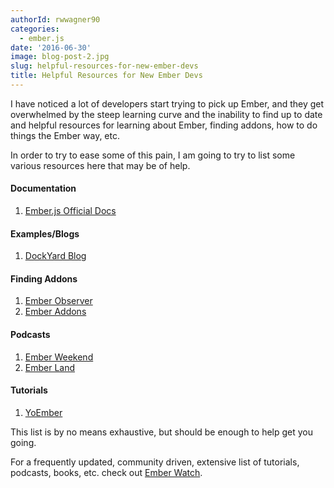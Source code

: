 ```yaml
---
authorId: rwwagner90
categories: 
  - ember.js
date: '2016-06-30'
image: blog-post-2.jpg
slug: helpful-resources-for-new-ember-devs
title: Helpful Resources for New Ember Devs
---
```


I have noticed a lot of developers start trying to pick up Ember, and they get overwhelmed by the steep learning curve and the inability to find up to date and helpful resources for learning about Ember, finding addons, how to do things the Ember way, etc.

In order to try to ease some of this pain, I am going to try to list some various resources here that may be of help.

#### Documentation
1. [Ember.js Official Docs](https://guides.emberjs.com/v2.6.0/)

#### Examples/Blogs
1. [DockYard Blog](https://dockyard.com/blog)

#### Finding Addons
1. [Ember Observer](https://emberobserver.com/)
2. [Ember Addons](https://www.emberaddons.com/)

#### Podcasts
1. [Ember Weekend](https://emberweekend.com/episodes)
2. [Ember Land](http://ember.land/)

#### Tutorials
1. [YoEmber](http://yoember.com/)

This list is by no means exhaustive, but should be enough to help get you going.

For a frequently updated, community driven, extensive list of tutorials, podcasts, books, etc. check out [Ember Watch](http://emberwatch.com/).

